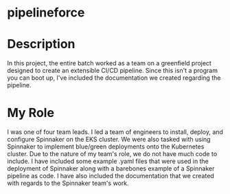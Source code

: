 # pipelineforce

# Description
In this project, the entire batch worked as a team on a greenfield project designed to create an extensible CI/CD pipeline. Since this isn't a program you can boot up, I've included the documentation we created regarding the pipeline.

# My Role
I was one of four team leads. I led a team of engineers to install, deploy, and configure Spinnaker on the EKS cluster. We were also tasked with using Spinnaker to implement blue/green deployments onto the Kubernetes cluster. Due to the nature of my team's role, we do not have much code to include. I have included some example .yaml files that were used in the deployment of Spinnaker along with a barebones example of a Spinnaker pipeline as code. I have also included the documentation that we created with regards to the Spinnaker team's work. 
